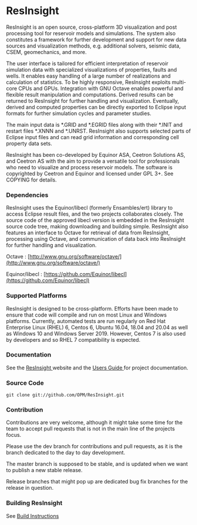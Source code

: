 # ResInsight

ResInsight is an open source, cross-platform 3D visualization and post processing tool for reservoir models and simulations. The system also constitutes a framework for further development and support for new data sources and visualization methods, e.g. additional solvers, seismic data, CSEM, geomechanics, and more. 

The user interface is tailored for efficient interpretation of reservoir simulation data with specialized visualizations of properties, faults and wells. It enables easy handling of a large number of realizations and calculation of statistics. To be highly responsive, ResInsight exploits multi-core CPUs and GPUs. Integration with GNU Octave enables powerful and flexible result manipulation and computations. Derived results can be returned to ResInsight for further handling and visualization. Eventually, derived and computed properties can be directly exported to Eclipse input formats for further simulation cycles and parameter studies.

The main input data is *.GRID and *.EGRID files along with their *.INIT and restart files *.XNNN and *.UNRST. ResInsight also supports selected parts of Eclipse input files and can read grid information and corresponding cell property data sets.

ResInsight has been co-developed by Equinor ASA, Ceetron Solutions AS, and Ceetron AS with the aim to provide a versatile tool for professionals who need to visualize and process reservoir models. The software is copyrighted by Ceetron and Equinor and licensed under GPL 3+. See COPYING for details.

### Dependencies
ResInsight uses the Equinor/libecl (formerly Ensambles/ert) library to access Eclipse result files, and the two projects collaborates closely. The source code of the approved libecl version is embedded in the ResInsight source code tree, making downloading and building simple.
ResInsight also features an interface to Octave for retrieval of data from ResInsight, processing using Octave, and communication of data back into ResInsight for further handling and visualization.

Octave : [http://www.gnu.org/software/octave/](http://www.gnu.org/software/octave/)

Equinor/libecl : [https://github.com/Equinor/libecl](https://github.com/Equinor/libecl)

### Supported Platforms
ResInsight is designed to be cross-platform. Efforts have been made to ensure that code will compile and run on most Linux and Windows platforms. Currently, automated tests are run regularly on Red Hat Enterprise Linux (RHEL) 6, Centos 6, Ubuntu 16.04, 18.04 and 20.04 as well as Windows 10 and Windows Server 2019. However, Centos 7 is also used by developers and so RHEL 7 compatibility is expected.

### Documentation

See the [ ResInsight ](http://resinsight.org/) website and the [ Users Guide ](http://resinsight.org/docs/home/) for project documentation.

### Source Code

    git clone git://github.com/OPM/ResInsight.git

### Contribution
Contributions are very welcome, although it might take some time for the team to accept pull requests that is not in the main line of the projects focus. 

Please use the dev branch for contributions and pull requests, as it is the branch dedicated to the day to day development. 

The master branch is supposed to be stable, and is updated when we want to publish a new stable release.

Release branches that might pop up are dedicated bug fix branches for the release in question.

### Building ResInsight

See [ Build Instructions ](https://resinsight.org/getting-started/download-and-install/buildinstructions/)
